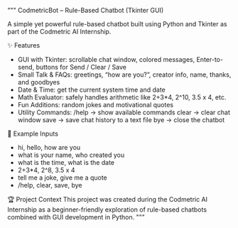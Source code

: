 """
CodmetricBot – Rule-Based Chatbot (Tkinter GUI)

A simple yet powerful rule-based chatbot built using Python and Tkinter 
as part of the Codmetric AI Internship. 

✨ Features
- GUI with Tkinter: scrollable chat window, colored messages, Enter-to-send, buttons for Send / Clear / Save
- Small Talk & FAQs: greetings, “how are you?”, creator info, name, thanks, and goodbyes
- Date & Time: get the current system time and date
- Math Evaluator: safely handles arithmetic like 2+3*4, 2^10, 3.5 x 4, etc.
- Fun Additions: random jokes and motivational quotes
- Utility Commands:
    /help → show available commands
    clear → clear chat window
    save  → save chat history to a text file
    bye   → close the chatbot

📌 Example Inputs
- hi, hello, how are you
- what is your name, who created you
- what is the time, what is the date
- 2+3*4, 2^8, 3.5 x 4
- tell me a joke, give me a quote
- /help, clear, save, bye

🏆 Project Context
This project was created during the Codmetric AI Internship 
as a beginner-friendly exploration of rule-based chatbots 
combined with GUI development in Python.
"""
